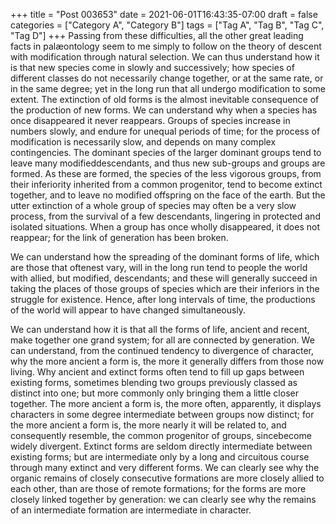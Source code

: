 +++
title = "Post 003653"
date = 2021-06-01T16:43:35-07:00
draft = false
categories = ["Category A", "Category B"]
tags = ["Tag A", "Tag B", "Tag C", "Tag D"]
+++
Passing from these difficulties, all the other great leading facts in palæontology seem to me simply to follow on the theory of descent with modification through natural selection. We can thus understand how it is that new species come in slowly and successively; how species of different classes do not necessarily change together, or at the same rate, or in the same degree; yet in the long run that all undergo modification to some extent. The extinction of old forms is the almost inevitable consequence of the production of new forms. We can understand why when a species has once disappeared it never reappears. Groups of species increase in numbers slowly, and endure for unequal periods of time; for the process of modification is necessarily slow, and depends on many complex contingencies. The dominant species of the larger dominant groups tend to leave many modifieddescendants, and thus new sub-groups and groups are formed. As these are formed, the species of the less vigorous groups, from their inferiority inherited from a common progenitor, tend to become extinct together, and to leave no modified offspring on the face of the earth. But the utter extinction of a whole group of species may often be a very slow process, from the survival of a few descendants, lingering in protected and isolated situations. When a group has once wholly disappeared, it does not reappear; for the link of generation has been broken.

We can understand how the spreading of the dominant forms of life, which are those that oftenest vary, will in the long run tend to people the world with allied, but modified, descendants; and these will generally succeed in taking the places of those groups of species which are their inferiors in the struggle for existence. Hence, after long intervals of time, the productions of the world will appear to have changed simultaneously.

We can understand how it is that all the forms of life, ancient and recent, make together one grand system; for all are connected by generation. We can understand, from the continued tendency to divergence of character, why the more ancient a form is, the more it generally differs from those now living. Why ancient and extinct forms often tend to fill up gaps between existing forms, sometimes blending two groups previously classed as distinct into one; but more commonly only bringing them a little closer together. The more ancient a form is, the more often, apparently, it displays characters in some degree intermediate between groups now distinct; for the more ancient a form is, the more nearly it will be related to, and consequently resemble, the common progenitor of groups, sincebecome widely divergent. Extinct forms are seldom directly intermediate between existing forms; but are intermediate only by a long and circuitous course through many extinct and very different forms. We can clearly see why the organic remains of closely consecutive formations are more closely allied to each other, than are those of remote formations; for the forms are more closely linked together by generation: we can clearly see why the remains of an intermediate formation are intermediate in character.
